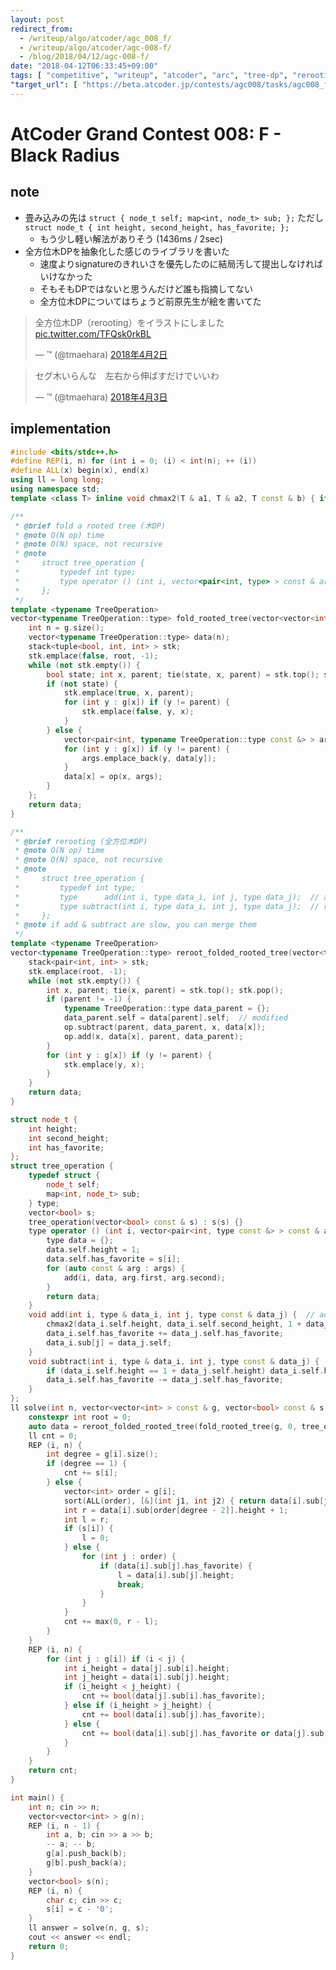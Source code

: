 ```yaml
---
layout: post
redirect_from:
  - /writeup/algo/atcoder/agc_008_f/
  - /writeup/algo/atcoder/agc-008-f/
  - /blog/2018/04/12/agc-008-f/
date: "2018-04-12T06:33:45+09:00"
tags: [ "competitive", "writeup", "atcoder", "arc", "tree-dp", "rerooting" ]
"target_url": [ "https://beta.atcoder.jp/contests/agc008/tasks/agc008_f" ]
---
```


# AtCoder Grand Contest 008: F - Black Radius

## note

-   畳み込みの先は `struct { node_t self; map<int, node_t> sub; };` ただし `struct node_t { int height, second_height, has_favorite; };`
    -   もう少し軽い解法がありそう (1436ms / 2sec)
-   全方位木DPを抽象化した感じのライブラリを書いた
    -   速度よりsignatureのきれいさを優先したのに結局汚して提出しなければいけなかった
    -   そもそもDPではないと思うんだけど誰も指摘してない
    -   全方位木DPについてはちょうど前原先生が絵を書いてた

<blockquote class="twitter-tweet" data-lang="ja"><p lang="ja" dir="ltr">全方位木DP（rerooting）をイラストにしました <a href="https://t.co/TFQsk0rkBL">pic.twitter.com/TFQsk0rkBL</a></p>&mdash; ™ (@tmaehara) <a href="https://twitter.com/tmaehara/status/980787099472297985?ref_src=twsrc%5Etfw">2018年4月2日</a></blockquote>
<script async src="https://platform.twitter.com/widgets.js" charset="utf-8"></script>

<blockquote class="twitter-tweet" data-lang="ja"><p lang="ja" dir="ltr">セグ木いらんな　左右から伸ばすだけでいいわ</p>&mdash; ™ (@tmaehara) <a href="https://twitter.com/tmaehara/status/981120326137335808?ref_src=twsrc%5Etfw">2018年4月3日</a></blockquote>
<script async src="https://platform.twitter.com/widgets.js" charset="utf-8"></script>


## implementation

``` c++
#include <bits/stdc++.h>
#define REP(i, n) for (int i = 0; (i) < int(n); ++ (i))
#define ALL(x) begin(x), end(x)
using ll = long long;
using namespace std;
template <class T> inline void chmax2(T & a1, T & a2, T const & b) { if (a1 < b) { a2 = a1; a1 = b; } else if (a2 < b) { a2 = b; } }

/**
 * @brief fold a rooted tree (木DP)
 * @note O(N op) time
 * @note O(N) space, not recursive
 * @note
 *     struct tree_operation {
 *         typedef int type;
 *         type operator () (int i, vector<pair<int, type> > const & args);
 *     };
 */
template <typename TreeOperation>
vector<typename TreeOperation::type> fold_rooted_tree(vector<vector<int> > const & g, int root, TreeOperation op = TreeOperation()) {
    int n = g.size();
    vector<typename TreeOperation::type> data(n);
    stack<tuple<bool, int, int> > stk;
    stk.emplace(false, root, -1);
    while (not stk.empty()) {
        bool state; int x, parent; tie(state, x, parent) = stk.top(); stk.pop();
        if (not state) {
            stk.emplace(true, x, parent);
            for (int y : g[x]) if (y != parent) {
                stk.emplace(false, y, x);
            }
        } else {
            vector<pair<int, typename TreeOperation::type const &> > args;
            for (int y : g[x]) if (y != parent) {
                args.emplace_back(y, data[y]);
            }
            data[x] = op(x, args);
        }
    };
    return data;
}

/**
 * @brief rerooting (全方位木DP)
 * @note O(N op) time
 * @note O(N) space, not recursive
 * @note
 *     struct tree_operation {
 *         typedef int type;
 *         type      add(int i, type data_i, int j, type data_j);  // add    a subtree j to   the root i
 *         type subtract(int i, type data_i, int j, type data_j);  // remove a subtree j from the root i
 *     };
 * @note if add & subtract are slow, you can merge them
 */
template <typename TreeOperation>
vector<typename TreeOperation::type> reroot_folded_rooted_tree(vector<typename TreeOperation::type> data, vector<vector<int> > const & g, int root, TreeOperation op = TreeOperation()) {
    stack<pair<int, int> > stk;
    stk.emplace(root, -1);
    while (not stk.empty()) {
        int x, parent; tie(x, parent) = stk.top(); stk.pop();
        if (parent != -1) {
            typename TreeOperation::type data_parent = {};
            data_parent.self = data[parent].self;  // modified
            op.subtract(parent, data_parent, x, data[x]);
            op.add(x, data[x], parent, data_parent);
        }
        for (int y : g[x]) if (y != parent) {
            stk.emplace(y, x);
        }
    }
    return data;
}

struct node_t {
    int height;
    int second_height;
    int has_favorite;
};
struct tree_operation {
    typedef struct {
        node_t self;
        map<int, node_t> sub;
    } type;
    vector<bool> s;
    tree_operation(vector<bool> const & s) : s(s) {}
    type operator () (int i, vector<pair<int, type const &> > const & args) {
        type data = {};
        data.self.height = 1;
        data.self.has_favorite = s[i];
        for (auto const & arg : args) {
            add(i, data, arg.first, arg.second);
        }
        return data;
    }
    void add(int i, type & data_i, int j, type const & data_j) {  // add a subtree j to the root i
        chmax2(data_i.self.height, data_i.self.second_height, 1 + data_j.self.height);
        data_i.self.has_favorite += data_j.self.has_favorite;
        data_i.sub[j] = data_j.self;
    }
    void subtract(int i, type & data_i, int j, type const & data_j) {  // remove a subtree j from the root i
        if (data_i.self.height == 1 + data_j.self.height) data_i.self.height = data_i.self.second_height;
        data_i.self.has_favorite -= data_j.self.has_favorite;
    }
};
ll solve(int n, vector<vector<int> > const & g, vector<bool> const & s) {
    constexpr int root = 0;
    auto data = reroot_folded_rooted_tree(fold_rooted_tree(g, 0, tree_operation(s)), g, root, tree_operation(s));
    ll cnt = 0;
    REP (i, n) {
        int degree = g[i].size();
        if (degree == 1) {
            cnt += s[i];
        } else {
            vector<int> order = g[i];
            sort(ALL(order), [&](int j1, int j2) { return data[i].sub[j1].height < data[i].sub[j2].height; });
            int r = data[i].sub[order[degree - 2]].height + 1;
            int l = r;
            if (s[i]) {
                l = 0;
            } else {
                for (int j : order) {
                    if (data[i].sub[j].has_favorite) {
                        l = data[i].sub[j].height;
                        break;
                    }
                }
            }
            cnt += max(0, r - l);
        }
    }
    REP (i, n) {
        for (int j : g[i]) if (i < j) {
            int i_height = data[j].sub[i].height;
            int j_height = data[i].sub[j].height;
            if (i_height < j_height) {
                cnt += bool(data[j].sub[i].has_favorite);
            } else if (i_height > j_height) {
                cnt += bool(data[i].sub[j].has_favorite);
            } else {
                cnt += bool(data[i].sub[j].has_favorite or data[j].sub[i].has_favorite);
            }
        }
    }
    return cnt;
}

int main() {
    int n; cin >> n;
    vector<vector<int> > g(n);
    REP (i, n - 1) {
        int a, b; cin >> a >> b;
        -- a; -- b;
        g[a].push_back(b);
        g[b].push_back(a);
    }
    vector<bool> s(n);
    REP (i, n) {
        char c; cin >> c;
        s[i] = c - '0';
    }
    ll answer = solve(n, g, s);
    cout << answer << endl;
    return 0;
}
```
